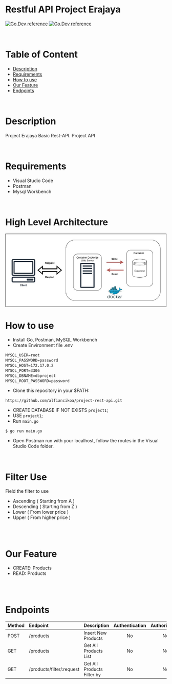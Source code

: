 # Restful API Project Erajaya

[![Go.Dev reference](https://img.shields.io/badge/gorm-reference-blue?logo=go&logoColor=blue)](https://pkg.go.dev/gorm.io/gorm?tab=doc)
[![Go.Dev reference](https://img.shields.io/badge/echo-reference-blue?logo=go&logoColor=blue)](https://github.com/labstack/echo)

<br>

# Table of Content

- [Description](#description)
- [Requirements](#Requirements)
- [How to use](#how-to-use)
- [Our Feature](#Our-Feature)
- [Endpoints](#endpoints)

<br>


# Description

Project Erajaya Basic Rest-API.
Project API

<br>


# Requirements

* Visual Studio Code
* Postman
* Mysql Workbench


<br>

# High Level Architecture
<img src="https://github.com/alfiancikoa/project-rest-api/blob/main/img/HLA.jpg">

# How to use
- Install Go, Postman, MySQL Workbench
- Create Environment file .env
```
MYSQL_USER=root
MYSQL_PASSWORD=password
MYSQL_HOST=172.17.0.2
MYSQL_PORT=3306
MYSQL_DBNAME=dbproject
MYSQL_ROOT_PASSWORD=password
```
- Clone this repository in your $PATH:
```
https://github.com/alfiancikoa/project-rest-api.git
```
* CREATE DATABASE IF NOT EXISTS `project1`;
* USE `project1`;
* Run `main.go`
```
$ go run main.go
```
* Open Postman run with your localhost, follow the routes in the Visual Studio Code folder.

<br>

# Filter Use

Field the filter to use
* Ascending ( Starting from A )
* Descending ( Starting from Z )
* Lower ( From lower price )
* Upper ( From higher price )

<br>
<br>


# Our Feature
* CREATE: Products
* READ: Products

<br>
<br>

# Endpoints

| Method | Endpoint | Description| Authentication | Authorization
|:-----|:--------|:----------| :----------:| :----------:|
| POST  | /products | Insert New Products | No | No
| GET | /products | Get All Products List | No | No
| GET    | /products/filter/:request | Get All Products Filter by | No | No
